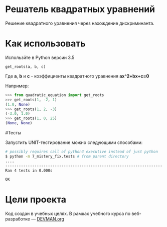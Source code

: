 # Решатель квадратных уравнений

Решение квадратного уравнения через нахождение дискриминанта.

# Как использовать

Использйте в Python версии 3.5 

`get_roots(a, b, c)`

Где __a__, __b__ и __c__ - коэффициенты квадратного уравнения **ax^2+bx+c=0**

Например:
```python
>>> from quadratic_equation import get_roots
>>> get_roots(1, -2, 1)
(1.0, None)
>>> get_roots(1, 2, -3)
(-3.0, 1.0)
>>> get_roots(1, 0, 25)
(None, None)
```

#Тесты 

Запустить UNIT-тестирование можно следующими способами:

```bash
# possibly requires call of python3 executive instead of just python
$ python -m 7_mistery_fix.tests # from parent directory
....
----------------------------------------------------------------------
Ran 4 tests in 0.000s

OK
```

# Цели проекта

Код создан в учебных целях. В рамках учебного курса по веб-разработке ― [DEVMAN.org](https://devman.org)
